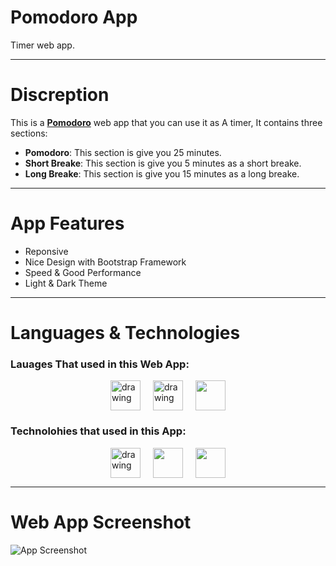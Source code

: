 # Pomodoro App

Timer web app.

-----

# Discreption
This is a [**Pomodoro**](https://pomodoro-app-phi.vercel.app/) web app that you can use it as A timer, It contains three sections:
   - **Pomodoro**: This section is give you 25 minutes.
   - **Short Breake**: This section is give you 5 minutes as a short breake.
   - **Long Breake**: This section is give you 15 minutes as a long breake.
     
-----

# App Features
  - Reponsive
  - Nice Design with Bootstrap Framework
  - Speed & Good Performance
  - Light & Dark Theme

-----

# Languages & Technologies
### Lauages That used in this Web App:

<div style="display: flex; justify-content: center; align-items: center; gap: 20px;">
  <a href="https://developer.mozilla.org/en-US/docs/Web/HTML"><img src="https://img.icons8.com/color/48/000000/html-5--v1.png" alt="drawing" width="48" height="48"/></a>
  <a href="https://developer.mozilla.org/en-US/docs/Web/CSS?retiredLocale=ar"><img src="https://img.icons8.com/color/48/000000/css3.png" alt="drawing" width="48" height="48"/></a>
  <a href="https://www.javascript.com/"><img src="https://img.icons8.com/color/48/000000/javascript--v2.png" width="48" height="48"/></a>
</div>

### Technolohies that used in this App:

<div style="display: flex; justify-content: center; align-items: center; gap: 20px;">
  <a href="https://reactjs.org/"><img src="https://cdn-icons-png.flaticon.com/512/3334/3334886.png" alt="drawing" width="48" height="48"/></a>
  <a href="https://getbootstrap.com/"><img src="https://img.icons8.com/color/48/000000/bootstrap.png" width="48" height="48"/></a>
  <a href="https://styled-components.com/"><img src="https://cdn.iconscout.com/icon/premium/png-64-thumb/nail-polish-73-761221.png" width="48" height="48"/></a>
</div>

-----

# Web App Screenshot
![App Screenshot](https://github.com/ahmedmohmd/H--Pomodoro-App/blob/main/app-screenshot.png?raw=true)
